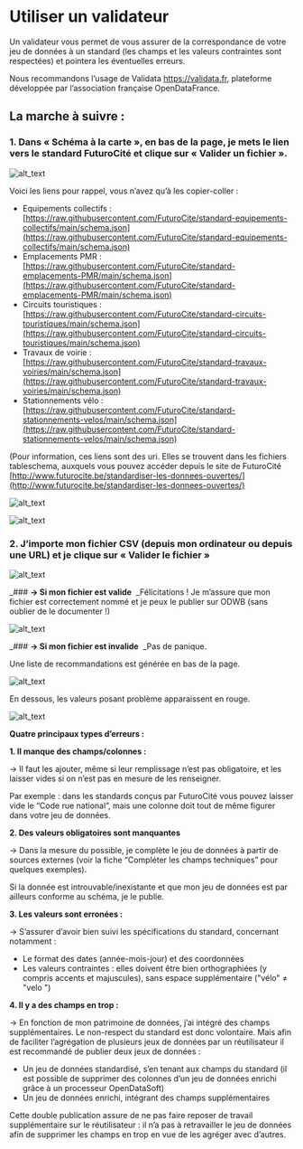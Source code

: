 # **Utiliser un validateur**

Un validateur vous permet de vous assurer de la correspondance de votre jeu de données à un standard (les champs et les valeurs contraintes sont respectées) et pointera les éventuelles erreurs. 

Nous recommandons l’usage de Validata https://validata.fr, plateforme développée par l’association française OpenDataFrance. 

## **La marche à suivre :**

### **1. Dans « Schéma à la carte », en bas de la page, je mets le lien vers le standard FuturoCité et clique sur « Valider un fichier ».**

![alt_text](https://i.ibb.co/y5JpyQ3/Capture-d-e-cran-2023-03-22-a-12-20-14.png)

Voici les liens pour rappel, vous n’avez qu’à les copier-coller : 
* Equipements collectifs : [https://raw.githubusercontent.com/FuturoCite/standard-equipements-collectifs/main/schema.json](https://raw.githubusercontent.com/FuturoCite/standard-equipements-collectifs/main/schema.json) 
* Emplacements PMR : [https://raw.githubusercontent.com/FuturoCite/standard-emplacements-PMR/main/schema.json](https://raw.githubusercontent.com/FuturoCite/standard-emplacements-PMR/main/schema.json) 
* Circuits touristiques : [https://raw.githubusercontent.com/FuturoCite/standard-circuits-touristiques/main/schema.json](https://raw.githubusercontent.com/FuturoCite/standard-circuits-touristiques/main/schema.json) 
* Travaux de voirie : [https://raw.githubusercontent.com/FuturoCite/standard-travaux-voiries/main/schema.json](https://raw.githubusercontent.com/FuturoCite/standard-travaux-voiries/main/schema.json) 
* Stationnements vélo : [https://raw.githubusercontent.com/FuturoCite/standard-stationnements-velos/main/schema.json](https://raw.githubusercontent.com/FuturoCite/standard-stationnements-velos/main/schema.json) 

(Pour information, ces liens sont des uri. Elles se trouvent dans les fichiers tableschema, auxquels vous pouvez accéder depuis le site de FuturoCité [http://www.futurocite.be/standardiser-les-donnees-ouvertes/](http://www.futurocite.be/standardiser-les-donnees-ouvertes/) 

![alt_text](https://i.ibb.co/CWkHJ4p/Capture-d-e-cran-2023-03-22-a-12-21-03.png)

![alt_text](https://i.ibb.co/TYBVsYQ/Capture-d-e-cran-2023-03-22-a-12-21-50.png)

### **2. J’importe mon fichier CSV (depuis mon ordinateur ou depuis une URL) et je clique sur « Valider le fichier »**

![alt_text](https://i.ibb.co/kcDSPDC/Capture-d-e-cran-2023-03-22-a-12-22-49.png)

_### **→ Si mon fichier est valide** 
_Félicitations ! Je m’assure que mon fichier est correctement nommé et je peux le publier sur ODWB (sans oublier de le documenter !) 

![alt_text](https://i.ibb.co/PNh4Bm4/Capture-d-e-cran-2023-03-22-a-12-24-01.png)

_### **→ Si mon fichier est invalide** 
_Pas de panique.   

Une liste de recommandations est générée en bas de la page. 

![alt_text](https://i.ibb.co/5Mcm2Hv/Capture-d-e-cran-2023-03-22-a-12-24-44.png)

En dessous, les valeurs posant problème apparaissent en rouge.  

![alt_text](https://i.ibb.co/6yDyHTd/Capture-d-e-cran-2023-03-22-a-12-25-19.png)


**Quatre principaux types d’erreurs :**

**1. Il manque des champs/colonnes :**

→ Il faut les ajouter, même si leur remplissage n’est pas obligatoire, et les laisser vides si on n’est pas en mesure de les renseigner. 

Par exemple : dans les standards conçus par FuturoCité vous pouvez laisser vide le “Code rue national”, mais une colonne doit tout de même figurer dans votre jeu de données. 

**2. Des valeurs obligatoires sont manquantes**

→ Dans la mesure du possible, je complète le jeu de données à partir de sources externes (voir la fiche “Compléter les champs techniques” pour quelques exemples). 

Si la donnée est introuvable/inexistante et que mon jeu de données est par ailleurs conforme au schéma, je le publie.  

**3. Les valeurs sont erronées :**

→ S’assurer d’avoir bien suivi les spécifications du standard, concernant notamment : 
* Le format des dates (année-mois-jour) et des coordonnées   
* Les valeurs contraintes : elles doivent être bien orthographiées (y compris accents et majuscules), sans espace supplémentaire ("vélo" ≠ "velo ") 

**4. Il y a des champs en trop :**

→ En fonction de mon patrimoine de données, j’ai intégré des champs supplémentaires. Le non-respect du standard est donc volontaire. Mais afin de faciliter l’agrégation de plusieurs jeux de données par un réutilisateur il est recommandé de publier deux jeux de données : 
* Un jeu de données standardisé, s’en tenant aux champs du standard (il est possible de supprimer des colonnes d’un jeu de données enrichi grâce à un processeur OpenDataSoft)
* Un jeu de données enrichi, intégrant des champs supplémentaires 

Cette double publication assure de ne pas faire reposer de travail supplémentaire sur le réutilisateur : il n’a pas à retravailler le jeu de données afin de supprimer les champs en trop en vue de les agréger avec d’autres.  
